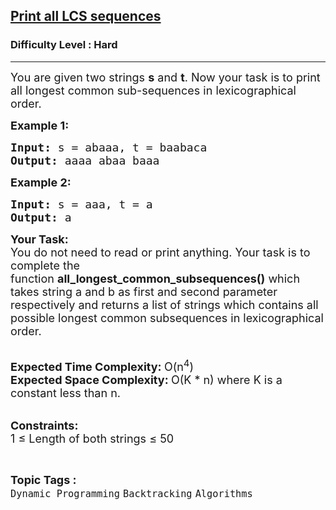 <h2><a href="https://www.geeksforgeeks.org/problems/print-all-lcs-sequences3413/1?utm_source=geeksforgeeks&utm_medium=ml_article_practice_tab&utm_campaign=article_practice_tab">Print all LCS sequences</a></h2><h3>Difficulty Level : Hard</h3><hr><div class="problems_problem_content__Xm_eO"><p><span style="font-size:18px">You are given two strings <strong>s</strong>&nbsp;and <strong>t</strong>. Now your task is to print all longest common sub-sequences in lexicographical order.</span></p>

<p><span style="font-size:18px"><strong>Example 1:</strong></span></p>

<pre><span style="font-size:18px"><strong>Input:</strong> s = abaaa, t = baabaca
<strong>Output: </strong>aaaa abaa baaa</span>
</pre>

<p><span style="font-size:18px"><strong>Example 2:</strong></span></p>

<pre><span style="font-size:18px"><strong>Input:</strong> s = aaa, t = a
<strong>Output: </strong>a</span>
</pre>

<p><span style="font-size:18px"><strong>Your Task:</strong><br>
You do not need to read or print anything. Your task is to complete the function&nbsp;<strong>all_longest_common_subsequences()</strong>&nbsp;which takes string a and b as first and second parameter respectively and returns a list of strings which contains all possible longest common subsequences in lexicographical order.</span><br>
&nbsp;</p>

<p><span style="font-size:18px"><strong>Expected Time Complexity:&nbsp;</strong>O(n<sup>4</sup>)<br>
<strong>Expected Space Complexity:&nbsp;</strong>O(K * n) where K is a constant less than n.</span><br>
&nbsp;</p>

<p><span style="font-size:18px"><strong>Constraints:</strong><br>
1 ≤ Length of both strings ≤ 50</span></p>
</div><br><p><span style=font-size:18px><strong>Topic Tags : </strong><br><code>Dynamic Programming</code>&nbsp;<code>Backtracking</code>&nbsp;<code>Algorithms</code>&nbsp;
